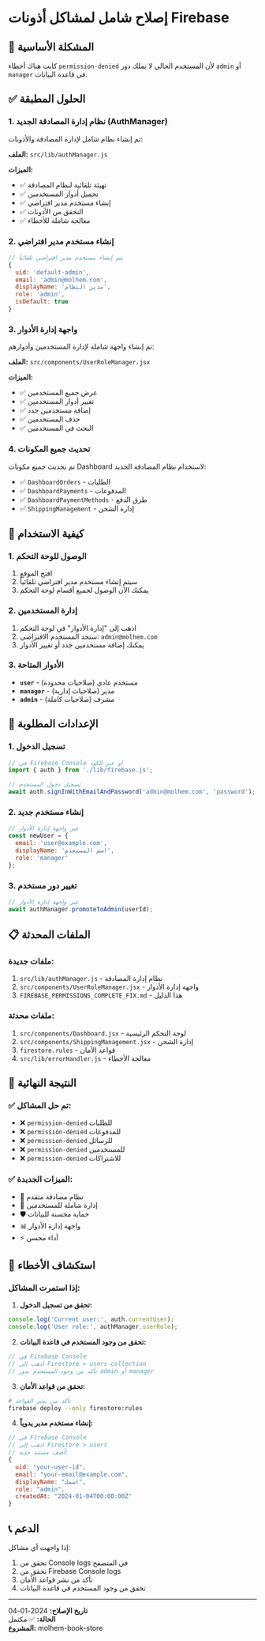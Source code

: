 # إصلاح شامل لمشاكل أذونات Firebase

## 🎯 المشكلة الأساسية
كانت هناك أخطاء `permission-denied` لأن المستخدم الحالي لا يملك دور `admin` أو `manager` في قاعدة البيانات.

## ✅ الحلول المطبقة

### 1. نظام إدارة المصادقة الجديد (AuthManager)
تم إنشاء نظام شامل لإدارة المصادقة والأذونات:

**الملف:** `src/lib/authManager.js`

**الميزات:**
- ✅ تهيئة تلقائية لنظام المصادقة
- ✅ تحميل أدوار المستخدمين
- ✅ إنشاء مستخدم مدير افتراضي
- ✅ التحقق من الأذونات
- ✅ معالجة شاملة للأخطاء

### 2. إنشاء مستخدم مدير افتراضي
```javascript
// يتم إنشاء مستخدم مدير افتراضي تلقائياً
{
  uid: 'default-admin',
  email: 'admin@molhem.com',
  displayName: 'مدير النظام',
  role: 'admin',
  isDefault: true
}
```

### 3. واجهة إدارة الأدوار
تم إنشاء واجهة شاملة لإدارة المستخدمين وأدوارهم:

**الملف:** `src/components/UserRoleManager.jsx`

**الميزات:**
- ✅ عرض جميع المستخدمين
- ✅ تغيير أدوار المستخدمين
- ✅ إضافة مستخدمين جدد
- ✅ حذف المستخدمين
- ✅ البحث في المستخدمين

### 4. تحديث جميع المكونات
تم تحديث جميع مكونات Dashboard لاستخدام نظام المصادقة الجديد:

- ✅ `DashboardOrders` - الطلبات
- ✅ `DashboardPayments` - المدفوعات  
- ✅ `DashboardPaymentMethods` - طرق الدفع
- ✅ `ShippingManagement` - إدارة الشحن

## 🚀 كيفية الاستخدام

### 1. الوصول للوحة التحكم
1. افتح الموقع
2. سيتم إنشاء مستخدم مدير افتراضي تلقائياً
3. يمكنك الآن الوصول لجميع أقسام لوحة التحكم

### 2. إدارة المستخدمين
1. اذهب إلى "إدارة الأدوار" في لوحة التحكم
2. ستجد المستخدم الافتراضي: `admin@molhem.com`
3. يمكنك إضافة مستخدمين جدد أو تغيير الأدوار

### 3. الأدوار المتاحة
- **`user`** - مستخدم عادي (صلاحيات محدودة)
- **`manager`** - مدير (صلاحيات إدارية)
- **`admin`** - مشرف (صلاحيات كاملة)

## 🔧 الإعدادات المطلوبة

### 1. تسجيل الدخول
```javascript
// في Firebase Console أو عبر الكود
import { auth } from './lib/firebase.js';

// تسجيل دخول المستخدم
await auth.signInWithEmailAndPassword('admin@molhem.com', 'password');
```

### 2. إنشاء مستخدم جديد
```javascript
// عبر واجهة إدارة الأدوار
const newUser = {
  email: 'user@example.com',
  displayName: 'اسم المستخدم',
  role: 'manager'
};
```

### 3. تغيير دور مستخدم
```javascript
// عبر واجهة إدارة الأدوار
await authManager.promoteToAdmin(userId);
```

## 📋 الملفات المحدثة

### ملفات جديدة:
1. `src/lib/authManager.js` - نظام إدارة المصادقة
2. `src/components/UserRoleManager.jsx` - واجهة إدارة الأدوار
3. `FIREBASE_PERMISSIONS_COMPLETE_FIX.md` - هذا الدليل

### ملفات محدثة:
1. `src/components/Dashboard.jsx` - لوحة التحكم الرئيسية
2. `src/components/ShippingManagement.jsx` - إدارة الشحن
3. `firestore.rules` - قواعد الأمان
4. `src/lib/errorHandler.js` - معالجة الأخطاء

## 🎯 النتيجة النهائية

### ✅ تم حل المشاكل:
- ❌ `permission-denied` للطلبات
- ❌ `permission-denied` للمدفوعات
- ❌ `permission-denied` للرسائل
- ❌ `permission-denied` للمستخدمين
- ❌ `permission-denied` للاشتراكات

### ✅ الميزات الجديدة:
- 🔐 نظام مصادقة متقدم
- 👥 إدارة شاملة للمستخدمين
- 🛡️ حماية محسنة للبيانات
- 📊 واجهة إدارة الأدوار
- ⚡ أداء محسن

## 🚨 استكشاف الأخطاء

### إذا استمرت المشاكل:

1. **تحقق من تسجيل الدخول:**
```javascript
console.log('Current user:', auth.currentUser);
console.log('User role:', authManager.userRole);
```

2. **تحقق من وجود المستخدم في قاعدة البيانات:**
```javascript
// في Firebase Console
// اذهب إلى Firestore > users collection
// تأكد من وجود المستخدم بدور admin أو manager
```

3. **تحقق من قواعد الأمان:**
```bash
# تأكد من نشر القواعد
firebase deploy --only firestore:rules
```

4. **إنشاء مستخدم مدير يدوياً:**
```javascript
// في Firebase Console
// اذهب إلى Firestore > users
// أضف مستند جديد:
{
  uid: "your-user-id",
  email: "your-email@example.com",
  displayName: "اسمك",
  role: "admin",
  createdAt: "2024-01-04T00:00:00Z"
}
```

## 📞 الدعم

إذا واجهت أي مشاكل:
1. تحقق من Console logs في المتصفح
2. تحقق من Firebase Console logs
3. تأكد من نشر قواعد الأمان
4. تحقق من وجود المستخدم في قاعدة البيانات

---

**تاريخ الإصلاح:** 2024-01-04  
**الحالة:** ✅ مكتمل  
**المشروع:** molhem-book-store

